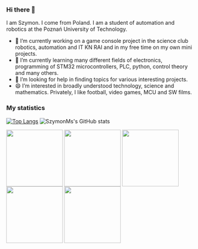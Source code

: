 ### Hi there 👋

I am Szymon. I come from Poland. I am a student of automation and robotics at the Poznań University of Technology.
- 🔭 I’m currently working on a game console project in the science club  robotics, automation and IT KN RAI and in my free time on my own mini projects.
- 🌱 I’m currently learning many different fields of electronics, programming of STM32 microcontrollers, PLC, python, control theory and many others.
- 🤔 I’m looking for help in finding topics for various interesting projects.
- 😄 I’m interested in broadly understood technology, science and mathematics. Privately, I like football, video games, MCU and SW films.

### My statistics
[![Top Langs](https://github-readme-stats.vercel.app/api/top-langs/?username=SzymonMs&theme=chartreuse-dark&show_icons=true)](https://github.com/SzymonMs/github-readme-stats)
![SzymonMs's GitHub stats](https://github-readme-stats.vercel.app/api?username=SzymonMs&theme=dark&show_icons=true)

<img align="center" width="150px" src="https://img.shields.io/badge/-C++-orange?logo=C++&logoColor=white&style=plastic" />
<img align="center" width="150px" src="https://img.shields.io/badge/-Python-blue?logo=Python&logoColor=yellow&style=plastic" />
<img align="center" width="150px" src="https://img.shields.io/badge/-Matlab-61DAFB?logo=Matrix&logoColor=orange&style=plastic" />
<img align="center" width="150px" src="https://img.shields.io/badge/-Arduino-white?logo=Arduino&logoColor=0099CC&style=plastic" />
<img align="center" width="150px" src="https://img.shields.io/badge/-Rasberry%20Pi-white?logo=Rasberry-Pi&logoColor=CC0033&style=plastic" />



<!--
**SzymonMs/SzymonMs** is a ✨ _special_ ✨ repository because its `README.md` (this file) appears on your GitHub profile.

Here are some ideas to get you started:

- 🔭 I’m currently working on ...
- 🌱 I’m currently learning ...
- 👯 I’m looking to collaborate on ...
- 🤔 I’m looking for help with ...
- 💬 Ask me about ...
- 📫 How to reach me: ...
- 😄 Pronouns: ...
- ⚡ Fun fact: ...
-->
